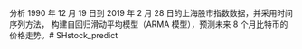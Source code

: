 分析 1990 年 12 月 19 日到 2019 年 2 月 28 日的上海股市指数数据，并采用时间序列方法，
构建自回归滑动平均模型（ARMA 模型），预测未来 8 个月比特币的价格走势。# SHstock_predict
